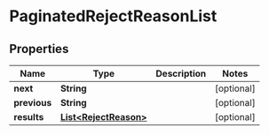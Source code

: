 

# PaginatedRejectReasonList


## Properties

Name | Type | Description | Notes
------------ | ------------- | ------------- | -------------
**next** | **String** |  |  [optional]
**previous** | **String** |  |  [optional]
**results** | [**List&lt;RejectReason&gt;**](RejectReason.md) |  |  [optional]



